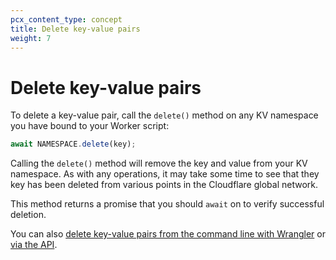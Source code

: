 ```yaml
---
pcx_content_type: concept
title: Delete key-value pairs
weight: 7
---
```


# Delete key-value pairs

To delete a key-value pair, call the `delete()` method on any KV namespace you have bound to your Worker script:

```js
await NAMESPACE.delete(key);
```

Calling the `delete()` method will remove the key and value from your KV namespace. As with any operations, it may take some time to see that they key has been deleted from various points in the Cloudflare global network.

This method returns a promise that you should `await` on to verify successful deletion.

You can also [delete key-value pairs from the command line with Wrangler](/workers/wrangler/workers-kv/) or [via the API](/api/operations/workers-kv-namespace-delete-key-value-pair/).